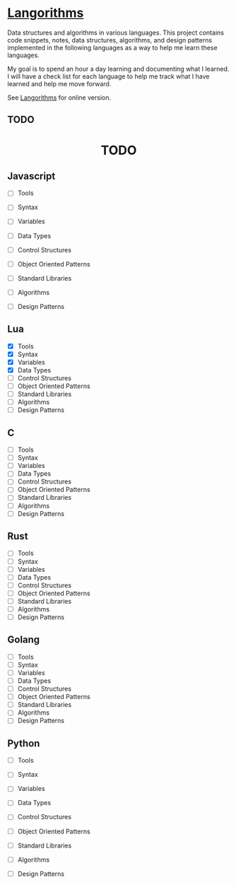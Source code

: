 # [Langorithms](https://langorithms.readthedocs.io/en/latest/)

Data structures and algorithms in various languages.  This project contains code snippets, notes, data structures,
algorithms, and design patterns implemented in the following languages as a way to help me learn these languages.

My goal is to spend an hour a day learning and documenting what I learned. I will have a check list for each language
to help me track what I have learned and help me move forward.

See [Langorithms](https://langorithms.readthedocs.io/en/latest/) for online version.



## TODO

<h1 style="text-align:center">TODO</h1>



## Javascript

- [ ] Tools
- [ ] Syntax
- [ ] Variables
- [ ] Data Types
- [ ] Control Structures
- [ ] Object Oriented Patterns
- [ ] Standard Libraries
- [ ] Algorithms
- [ ] Design Patterns


## Lua

- [x] Tools
- [x] Syntax
- [x] Variables
- [x] Data Types
- [ ] Control Structures
- [ ] Object Oriented Patterns
- [ ] Standard Libraries
- [ ] Algorithms
- [ ] Design Patterns

## C

- [ ] Tools
- [ ] Syntax
- [ ] Variables
- [ ] Data Types
- [ ] Control Structures
- [ ] Object Oriented Patterns
- [ ] Standard Libraries
- [ ] Algorithms
- [ ] Design Patterns

## Rust

- [ ] Tools
- [ ] Syntax
- [ ] Variables
- [ ] Data Types
- [ ] Control Structures
- [ ] Object Oriented Patterns
- [ ] Standard Libraries
- [ ] Algorithms
- [ ] Design Patterns

## Golang

- [ ] Tools
- [ ] Syntax
- [ ] Variables
- [ ] Data Types
- [ ] Control Structures
- [ ] Object Oriented Patterns
- [ ] Standard Libraries
- [ ] Algorithms
- [ ] Design Patterns

## Python

- [ ] Tools
- [ ] Syntax
- [ ] Variables
- [ ] Data Types
- [ ] Control Structures
- [ ] Object Oriented Patterns
- [ ] Standard Libraries
- [ ] Algorithms
- [ ] Design Patterns

